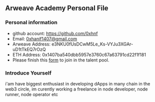 ## Arweave Academy Personal File

### Personal information

- github account: https://github.com/0xhnf
- Email: 0xhanif1407@gmail.com
- Arweave Address: e3NKU0fUsDCwM5Le_Ks-VYJu3XGAr-uD1tTkEQ7rOzQ
- ETH Address: 0x1407ba540dbb5957e3760c67a63791cd22f1f181
- Please finish this [form](https://docs.google.com/forms/d/e/1FAIpQLSfWA5fIIcBgmRppm3jNz5vmf9Mai_QMVil-2pO4r7YKn_Zhtw/viewform?usp=sf_link) to join in the talent pool.

### Introduce Yourself
 i'am have biggest enthusiast in developing dApps in many chain in the web3 circle, im curently working a freelance in node developer, node runner, node operator etc

